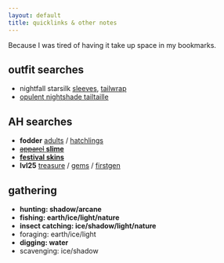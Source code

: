 ```yaml
---
layout: default
title: quicklinks & other notes
---
```

Because I was tired of having it take up space in my bookmarks.

## outfit searches
- nightfall starsilk [sleeves](https://www1.flightrising.com/game-database/item/30837), [tailwrap](https://www1.flightrising.com/game-database/item/30829)
- [opulent nightshade tailtaille](https://www1.flightrising.com/game-database/item/28015)

## AH searches

- **fodder** [adults](https://www1.flightrising.com/auction-house/buy/realm/dragons?treasure_min=0&d_age=1&d_breed=14%2C17%2C6&collapse=1) / [hatchlings](https://www1.flightrising.com/auction-house/buy/realm/dragons?treasure_min=0&treasure_max=6000&d_breed=14%2C17%2C6&d_age=0&collapse=1&sort=name_desc)
- [~~apparel~~ **slime**](https://www1.flightrising.com/auction-house/buy/realm/app?treasure_min=0&collapse=1)
- **[festival skins](https://www1.flightrising.com/auction-house/buy/realm/skins?treasure_max=35000&nocollapse=1&collapse=1)**
- **lvl25** [treasure](https://www1.flightrising.com/auction-house/buy/realm/dragons?treasure_min=0&d_level_min=25&nocollapse=1&collapse=1) / [gems](https://www1.flightrising.com/auction-house/buy/realm/dragons?gems_min=0&d_level_min=25&nocollapse=1&collapse=1) / [firstgen](https://www1.flightrising.com/auction-house/buy/realm/dragons?d_level_min=25&d_gen1=1&nocollapse=1&collapse=1)

## gathering

- **hunting: shadow/arcane**
- **fishing: earth/ice/light/nature**
- **insect catching: ice/shadow/light/nature**
- foraging: earth/ice/light
- **digging: water**
- scavenging: ice/shadow